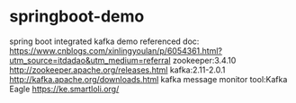 # springboot-demo
spring boot integrated kafka demo
referenced doc:
	https://www.cnblogs.com/xinlingyoulan/p/6054361.html?utm_source=itdadao&utm_medium=referral
zookeeper:3.4.10
	http://zookeeper.apache.org/releases.html
kafka:2.11-2.0.1
	http://kafka.apache.org/downloads.html
kafka message monitor tool:Kafka Eagle
	https://ke.smartloli.org/
